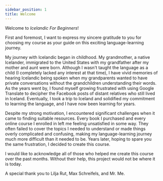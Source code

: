 ```yaml
---
sidebar_position: 1
title: Welcome
---
```


Welcome to *Icelandic For Beginners*!


First and foremost, I want to express my sincere gratitude to you for choosing my course as your guide on this exciting language-learning journey. 


My journey with Icelandic began in childhood. My grandmother, a native Icelander, immigrated to the United States with my grandfather after my mother and aunt were born. Although I wasn't taught the language as a child (I completely lacked any interest at that time), I have vivid memories of hearing Icelandic being spoken when my grandparents wanted to have private conversations without the grandchildren understanding their words. As the years went by, I found myself growing frustrated with using Google Translate to decipher the Facebook posts of distant relatives who still lived in Iceland. Eventually, I took a trip to Iceland and solidified my commitment to learning the language, and I have now been learning for years.


Despite my strong motivation, I encountered significant challenges when it came to finding suitable resources. Every book I purchased and every online course I enrolled in left me feeling unsatisfied in some way. They often failed to cover the topics I needed to understand or made things overly complicated and confusing, making my language-learning journey much more difficult than it needed to be. Years later, hoping to spare you the same frustration, I decided to create this course. 


I would like to acknowledge all of those who helped me create this course over the past months. Without their help, this project would not be where it is today. 


A special thank you to Lilja Rut, Max Schreifels, and Mr. Me.
